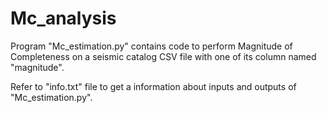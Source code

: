 # Mc_analysis

Program "Mc_estimation.py" contains code to perform Magnitude of Completeness on a seismic catalog CSV file with one of its column named "magnitude".

Refer to "info.txt" file to get a information about inputs and outputs of "Mc_estimation.py". 
